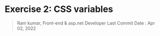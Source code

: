 # Exercise 2: CSS variables

> Ram kumar, Front-end & asp.net Developer
> Last Commit Date : Apr 02, 2022
